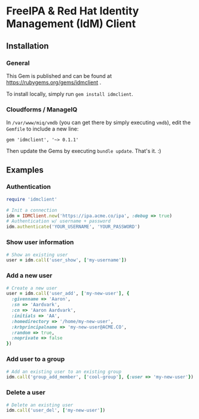 # FreeIPA & Red Hat Identity Management (IdM) Client

## Installation

### General

This Gem is published and can be found at https://rubygems.org/gems/idmclient .

To install locally, simply run `gem install idmclient`.

### Cloudforms / ManageIQ

In `/var/www/miq/vmdb` (you can get there by simply executing `vmdb`), edit the `Gemfile` to include a new line:

`gem 'idmclient', '~> 0.1.1'`

Then update the Gems by executing `bundle update`. That's it. :)

## Examples

### Authentication

```ruby
require 'idmclient'

# Init a connection
idm = IDMClient.new('https://ipa.acme.co/ipa', :debug => true)
# Authentication w/ username + password
idm.authenticate('YOUR_USERNAME', 'YOUR_PASSWORD')
```

### Show user information
```ruby
# Show an existing user
user = idm.call('user_show', ['my-username'])
```

### Add a new user
```ruby
# Create a new user
user = idm.call('user_add', ['my-new-user'], {
  :givenname => 'Aaron',
  :sn => 'Aardvark',
  :cn => 'Aaron Aardvark',
  :initials => 'AA',
  :homedirectory => '/home/my-new-user',
  :krbprincipalname => 'my-new-user@ACME.CO',
  :random => true,
  :noprivate => false
})
```

### Add user to a group
```ruby
# Add an existing user to an existing group
idm.call('group_add_member', ['cool-group'], {:user => 'my-new-user'})
```

### Delete a user
```ruby
# Delete an existing user
idm.call('user_del', ['my-new-user'])
```
